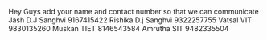 Hey Guys add your name and contact number so that we can communicate
Jash D.J Sanghvi 9167415422
Rishika D.j Sanghvi 9322257755
Vatsal VIT 9830135260
Muskan TIET 8146543584
Amrutha SIT 9482335504
